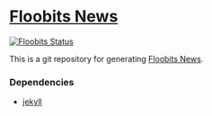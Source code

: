# [Floobits News](https://news.floobits.com/)

[![Floobits Status](https://floobits.com/Floobits/news.svg)](https://floobits.com/Floobits/news/redirect)

This is a git repository for generating [Floobits News](https://news.floobits.com/).

### Dependencies

* [jekyll](https://github.com/mojombo/jekyll)
